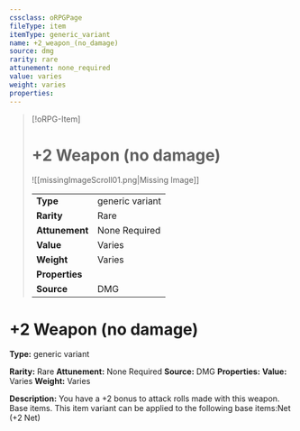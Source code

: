 ```yaml
---
cssclass: oRPGPage
fileType: item
itemType: generic_variant
name: +2_weapon_(no_damage)
source: dmg
rarity: rare
attunement: none_required
value: varies
weight: varies
properties:
---
```

> [!oRPG-Item]
> # +2 Weapon (no damage)
> ![[missingImageScroll01.png|Missing Image]]
>
> |  |   |
> |:--|---|
> |**Type** | generic variant |
> |**Rarity** | Rare |
> | **Attunement** | None Required |
> | **Value** | Varies |
>  | **Weight**| Varies |
>  |**Properties** |  |
> | **Source** | DMG |

#  +2 Weapon (no damage)
**Type:** generic variant

**Rarity:** Rare
**Attunement:** None Required
**Source:** DMG
**Properties:**
**Value:** Varies
**Weight:** Varies

**Description:** You have a +2 bonus to attack rolls made with this weapon. Base items. This item variant can be applied to the following base items:Net (+2 Net)


